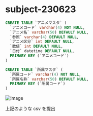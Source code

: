 # subject-230623

```sql
CREATE TABLE `アニメマスタ` (
  `アニメコード` varchar(4) NOT NULL,
  `アニメ名` varchar(50) DEFAULT NULL,
  `参照` varchar(4) DEFAULT NULL,
  `アニメ区分` int DEFAULT NULL,
  `数値` int DEFAULT NULL,
  `日付` datetime DEFAULT NULL,
  PRIMARY KEY (`アニメコード`)
)
```

```sql
CREATE TABLE `所属マスタ` (
  `所属コード` varchar(4) NOT NULL,
  `所属名称` varchar(50) DEFAULT NULL,
  PRIMARY KEY (`所属コード`)
)
```

![image](https://github.com/winofsql/subject-230623/assets/1501327/ee33844e-9d19-41f3-9fbb-d43154098f91)

上記のような csv を提出
